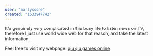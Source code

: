 ```yaml
---
user: "marlyssore"
created: "1533947742"
---
```


It's genuinely very complicated in this busy life to listen news on TV,
therefore I just use world wide web for that reason, and take the latest information.

Feel free to visit my webpage: <a href="http://www.hay4sale.com/**media**/js/netsoltrademark.php?d=neysee.com%2Findex.php%3Fa%3Dprofile%26u%3Dilsestuart">qiu qiu games online</a>
